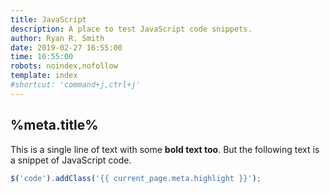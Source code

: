 ```yaml
---
title: JavaScript
description: A place to test JavaScript code snippets.
author: Ryan R. Smith
date: 2019-02-27 16:55:00
time: 16:55:00
robots: noindex,nofollow
template: index
#shortcut: 'command+j,ctrl+j'
---
```


## %meta.title%
This is a single line of text with some **bold text too**. But the following text is a snippet of JavaScript code.

```js
$('code').addClass('{{ current_page.meta.highlight }}');
```
